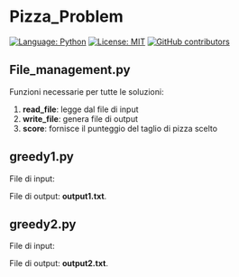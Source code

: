 # Pizza_Problem
[![Language: Python](https://img.shields.io/badge/Language-Python-blue.svg)](https://www.python.org/)
[![License: MIT](https://img.shields.io/badge/License-MIT-blue.svg)](https://sudati-simone.mit-license.org/SimoneSudati/License_MIT.com)
[![GitHub contributors](https://img.shields.io/github/contributors/AcoffeePlease/Pizza_Problem.svg)](https://GitHub.com/AcoffeePlease/Pizza_Problem/graphs/contributors/) 

## File_management.py
Funzioni necessarie per tutte le soluzioni:
1) **read_file**: legge dal file di input
2) **write_file**: genera file di output 
3) **score**: fornisce il punteggio del taglio di pizza scelto

## greedy1.py
File di input: 

File di output: **output1.txt**.

## greedy2.py
File di input: 

File di output: **output2.txt**.
